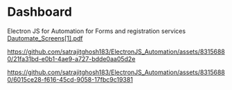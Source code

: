 # Dashboard


Electron JS for Automation for Forms and registration services 
[Dautomate_Screens[1].pdf](https://github.com/satrajitghosh183/ElectronJS_Automation/files/11855932/Dautomate_Screens.1.pdf)


https://github.com/satrajitghosh183/ElectronJS_Automation/assets/83156880/21fa31bd-e0b1-4ae9-a727-bdde0aa05d2e



https://github.com/satrajitghosh183/ElectronJS_Automation/assets/83156880/6015ce28-f616-45cd-9058-17fbc9c19381

